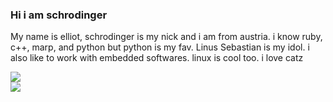 ### Hi i am schrodinger
My name is elliot, schrodinger is my nick and i am from austria. i know ruby, c++, marp, and python but python is my fav.
Linus Sebastian is my idol. i also like to work with embedded softwares. linux is cool too. i love catz

![](https://media.tenor.com/k4iL_WA7ucAAAAAM/superposition-cat.gif)                             
![](https://media.tenor.com/46csgB9V7yEAAAAM/linus.gif)
